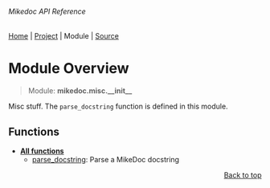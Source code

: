 ###### Mikedoc API Reference
[Home](/docs/api/README.md) | [Project](/README.md) | Module | [Source](/src/mikedoc/misc/__init__.py)

# Module Overview
> Module: **mikedoc.misc.\_\_init\_\_**

Misc stuff. The `parse_docstring` function is defined in this module.

## Functions
- [**All functions**](/docs/api/modules/mikedoc/misc/__init__/funcs.md)
    - [parse\_docstring](/docs/api/modules/mikedoc/misc/__init__/funcs.md#parse_docstring): Parse a MikeDoc docstring

<p align="right"><a href="#mikedoc-api-reference">Back to top</a></p>
